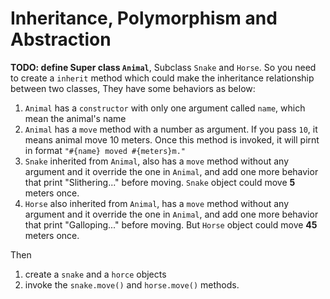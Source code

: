 # Inheritance, Polymorphism and Abstraction

**TODO: define Super class `Animal`**, Subclass `Snake` and `Horse`. So you need to create a `inherit` method which could make the inheritance relationship between two classes, They have some behaviors as below:

  1. `Animal` has a `constructor` with only one argument called `name`, which mean the animal's name
  2. `Animal` has a `move` method with a number as argument. If you pass `10`, it means animal move 10 meters. Once this method is invoked, it will pirnt in format `"#{name} moved #{meters}m."`
  3. `Snake` inherited from `Animal`, also has a `move` method without any argument and it override the one in `Animal`, and add one more behavior that print "Slithering..." before moving. `Snake` object could move **5** meters once.
  4. `Horse` also inherited from `Animal`, has a `move` method without any argument and it override the one in `Animal`, and add one more behavior that print "Galloping..." before moving. But `Horse` object could move **45** meters once.

Then

  1. create a `snake` and a `horce` objects
  2. invoke the `snake.move()` and `horse.move()` methods.

